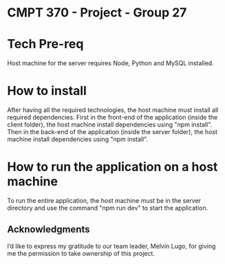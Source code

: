# CMPT 370 - Project - Group 27

# Tech Pre-req
Host machine for the server requires Node, Python and MySQL installed.

# How to install
After having all the required technologies, the host machine must install all required dependencies.
First in the front-end of the application (inside the client folder), the host machine install dependencies using "npm install".
Then in the back-end of the application (inside the server folder), the host machine install dependencies using "npm install".

# How to run the application on a host machine
To run the entire application, the host machine must be in the server directory and use the command "npm run dev" to start the
application.

## Acknowledgments
I’d like to express my gratitude to our team leader, Melvin Lugo, for giving me the permission to take ownership of this project.
